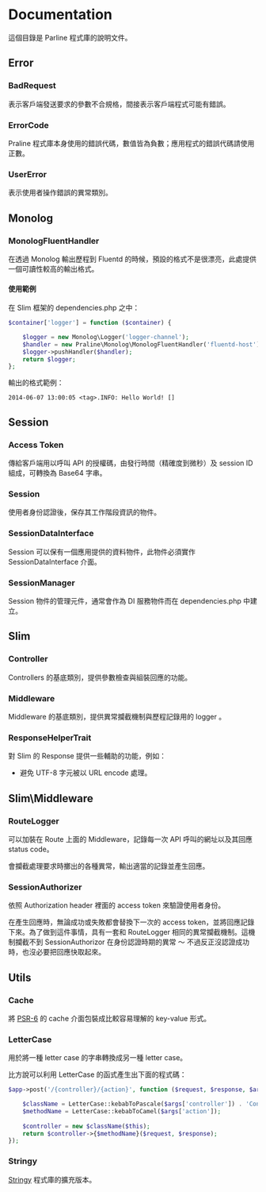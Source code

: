 Documentation
=============

這個目錄是 Parline 程式庫的說明文件。


Error
-----

### BadRequest

表示客戶端發送要求的參數不合規格，間接表示客戶端程式可能有錯誤。

### ErrorCode

Praline 程式庫本身使用的錯誤代碼，數值皆為負數；應用程式的錯誤代碼請使用正數。

### UserError

表示使用者操作錯誤的異常類別。


Monolog
-------

### MonologFluentHandler

在透過 Monolog 輸出歷程到 Fluentd 的時候，預設的格式不是很漂亮，此處提供一個可讀性較高的輸出格式。

#### 使用範例

在 Slim 框架的 dependencies.php 之中：

```php
$container['logger'] = function ($container) {

    $logger = new Monolog\Logger('logger-channel');
    $handler = new Praline\Monolog\MonologFluentHandler('fluentd-host');
    $logger->pushHandler($handler);
    return $logger;
};
```

輸出的格式範例：

`2014-06-07 13:00:05 <tag>.INFO: Hello World! []`


Session
-------

### Access Token

傳給客戶端用以呼叫 API 的授權碼，由發行時間（精確度到微秒）及 session ID 組成，可轉換為 Base64 字串。

### Session

使用者身份認證後，保存其工作階段資訊的物件。

### SessionDataInterface

Session 可以保有一個應用提供的資料物件，此物件必須實作 SessionDataInterface 介面。

### SessionManager

Session 物件的管理元件，通常會作為 DI 服務物件而在 dependencies.php 中建立。 


Slim
----

### Controller

Controllers 的基底類別，提供參數檢查與組裝回應的功能。

### Middleware

Middleware 的基底類別，提供異常攔截機制與歷程記錄用的 logger 。 

### ResponseHelperTrait

對 Slim 的 Response 提供一些輔助的功能，例如：
- 避免 UTF-8 字元被以 URL encode 處理。


Slim\Middleware
---------------

### RouteLogger

可以加裝在 Route 上面的 Middleware，記錄每一次 API 呼叫的網址以及其回應 status code。

會攔截處理要求時擲出的各種異常，輸出適當的記錄並產生回應。

### SessionAuthorizer

依照 Authorization header 裡面的 access token 來驗證使用者身份。

在產生回應時，無論成功或失敗都會替換下一次的 access token，並將回應記錄下來。為了做到這件事情，具有一套和 RouteLogger 相同的異常攔截機制。這機制攔截不到 SessionAuthorizor 在身份認證時期的異常 ～ 不過反正沒認證成功時，也沒必要把回應快取起來。 


Utils
----

### Cache

將 [PSR-6](http://www.php-fig.org/psr/psr-6/) 的 cache 介面包裝成比較容易理解的 key-value 形式。

### LetterCase

用於將一種 letter case 的字串轉換成另一種 letter case。

比方說可以利用 LetterCase 的函式產生出下面的程式碼：

```php
$app->post('/{controller}/{action}', function ($request, $response, $args) {

    $className = LetterCase::kebabToPascale($args['controller']) . 'Controller';
    $methodName = LetterCase::kebabToCamel($args['action']);
    
    $controller = new $className($this);
    return $controller->{$methodName}($request, $response);
});

```

### Stringy

[Stringy](https://github.com/danielstjules/Stringy) 程式庫的擴充版本。
